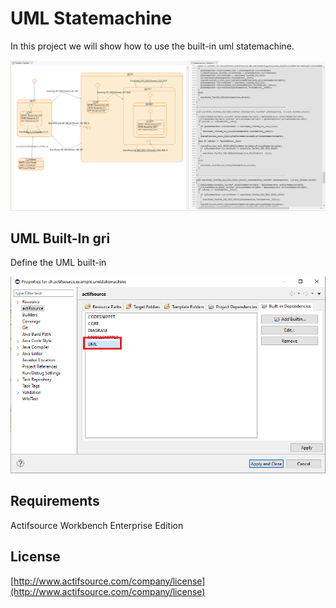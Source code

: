 # UML Statemachine
In this project we will show how to use the built-in uml statemachine.

![Uml Statemachine](images/umlstatemachine.png)


## UML Built-In gri
Define the UML built-in

![Uml Statemachine Built-In](images/umlbuiltin.png)

## Requirements
Actifsource Workbench Enterprise Edition

## License
[http://www.actifsource.com/company/license](http://www.actifsource.com/company/license)

